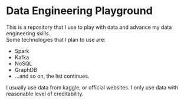 # Data Engineering Playground

This is a repository that I use to play with data and advance my data engineering skills.
<br>
Some technologies that I plan to use are:
- Spark
- Kafka
- NoSQL
- GraphDB
- ...and so on, the list continues.

I usually use data from kaggle, or official websites. I only use data with reasonable level of creditability.